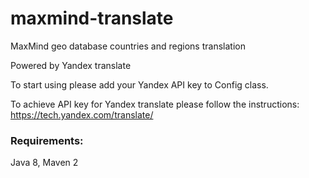 # maxmind-translate
MaxMind geo database countries and regions translation

Powered by Yandex translate

To start using please add your Yandex API key to Config class.

To achieve API key for Yandex translate please follow the instructions: https://tech.yandex.com/translate/

### Requirements:
Java 8, Maven 2